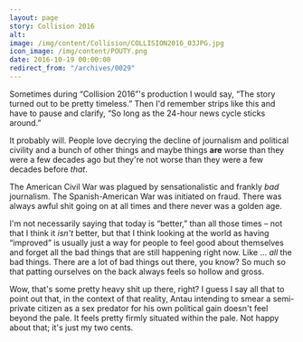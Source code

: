 ```yaml
---
layout: page
story: Collision 2016
alt:
image: /img/content/Collision/COLLISION2016_03JPG.jpg
icon_image: /img/content/POUTY.png
date: 2016-10-19 00:00:00
redirect_from: "/archives/0029"
---
```



Sometimes during “Collision 2016”'s production I would say, “The story turned out to be pretty timeless.” Then I'd remember strips like this and have to pause and clarify, “So long as the 24-hour news cycle sticks around.”

It probably will. People love decrying the decline of journalism and political civility and a bunch of other things and maybe things **are** worse than they were a few decades ago but they're not worse than they were a few decades before *that*.

The American Civil War was plagued by sensationalistic and frankly *bad* journalism. The Spanish-American War was initiated on fraud. There was always awful shit going on at all times and there never was a golden age.

I'm not necessarily saying that today is “better,” than all those times – not that I think it *isn't* better, but that I think looking at the world as having “improved” is usually just a way for people to feel good about themselves and forget all the bad things that are still happening right now. Like … *all* the bad things. There are a lot of bad things out there, you know? So much so that patting ourselves on the back always feels so hollow and gross.

Wow, that's some pretty heavy shit up there, right? I guess I say all that to point out that, in the context of that reality, Antau intending to smear a semi-private citizen as a sex predator for his own political gain doesn't feel beyond the pale. It feels pretty firmly situated within the pale. Not happy about that; it's just my two cents.
